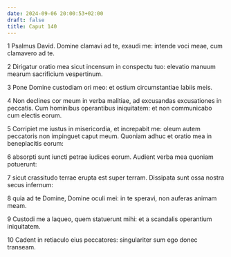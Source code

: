 ```yaml
---
date: 2024-09-06 20:00:53+02:00
draft: false
title: Caput 140
---
```





1 Psalmus David. Domine clamavi ad te, exaudi me: intende voci meae, cum clamavero ad te.

2 Dirigatur oratio mea sicut incensum in conspectu tuo: elevatio manuum mearum sacrificium vespertinum.

3 Pone Domine custodiam ori meo: et ostium circumstantiae labiis meis.

4 Non declines cor meum in verba malitiae, ad excusandas excusationes in peccatis. Cum hominibus operantibus iniquitatem: et non communicabo cum electis eorum.

5 Corripiet me iustus in misericordia, et increpabit me: oleum autem peccatoris non impinguet caput meum. Quoniam adhuc et oratio mea in beneplacitis eorum:

6 absorpti sunt iuncti petrae iudices eorum. Audient verba mea quoniam potuerunt:

7 sicut crassitudo terrae erupta est super terram. Dissipata sunt ossa nostra secus infernum:

8 quia ad te Domine, Domine oculi mei: in te speravi, non auferas animam meam.

9 Custodi me a laqueo, quem statuerunt mihi: et a scandalis operantium iniquitatem.

10 Cadent in retiaculo eius peccatores: singulariter sum ego donec transeam.

